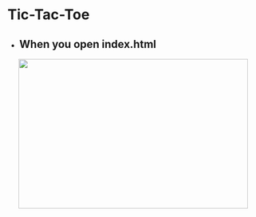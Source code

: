 ﻿# Tic-Tac-Toe


- ## When you open index.html
<p align="center">
  <img width="460" height="300" src="http://www.fillmurray.com/460/300">
</p>

